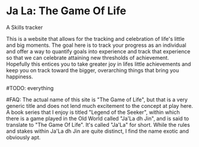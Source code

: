 # Ja La: The Game Of Life
A Skills tracker

This is a website that allows for the tracking and celebration of life's little and big moments. The goal here is to track your progress as an individual and offer a way to quantify goals into experience and track that experience so that we can celebrate attaining new thresholds of achievement. Hopefully this entices you to take greater joy in lifes little achievements and keep you on track toward the bigger, overarching things that bring you happiness.

#TODO:
everything

#FAQ:
The actual name of this site is "The Game of Life", but that is a very generic title and does not lend much excitement to the concept at play here. A book series that I enjoy is titled "Legend of the Seeker", within which there is a game played in the Old World called "Ja'La dh Jin", and is said to translate to "The Game Of Life". It's called "Ja'La" for short. While the rules and stakes within Ja'La dh Jin are quite distinct, I find the name exotic and obviously apt.
